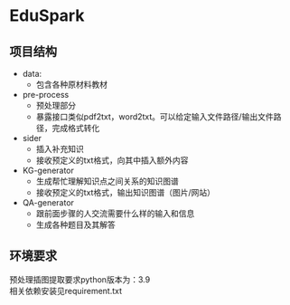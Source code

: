 # EduSpark
## 项目结构
- data:
    - 包含各种原材料教材
- pre-process
    - 预处理部分
    - 暴露接口类似pdf2txt，word2txt。可以给定输入文件路径/输出文件路径，完成格式转化
- sider
    - 插入补充知识
    - 接收预定义的txt格式，向其中插入额外内容
- KG-generator
    - 生成帮忙理解知识点之间关系的知识图谱
    - 接收预定义的txt格式，输出知识图谱（图片/网站）
- QA-generator
    - 跟前面步骤的人交流需要什么样的输入和信息
    - 生成各种题目及其解答

## 环境要求
预处理插图提取要求python版本为：3.9  
相关依赖安装见requirement.txt  